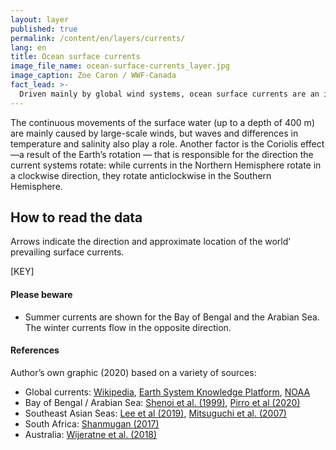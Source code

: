 ```yaml
---
layout: layer
published: true
permalink: /content/en/layers/currents/
lang: en
title: Ocean surface currents
image_file_name: ocean-surface-currents_layer.jpg
image_caption: Zoe Caron / WWF-Canada
fact_lead: >-
  Driven mainly by global wind systems, ocean surface currents are an important factor for determining the movements and fate of marine plastic pollution.
---
```


The continuous movements of the surface water (up to a depth of 400 m) are mainly caused by large-scale winds, but waves and differences in temperature and salinity also play a role. Another factor is the Coriolis effect —a result of the Earth’s rotation — that is responsible for the direction the current systems rotate: while currents in the Northern Hemisphere rotate in a clockwise direction, they rotate anticlockwise in the Southern Hemisphere.

## How to read the data

Arrows indicate the direction and approximate location of the world’ prevailing surface currents.

[KEY]

#### Please beware

* Summer currents are shown for the Bay of Bengal and the Arabian Sea. The winter currents flow in the opposite direction.


<div class="mpx-reference">
  <h4>References</h4>

  <p>Author’s own graphic (2020) based on a variety of sources:</p>
  <ul>
    <li>
      Global currents: <a href="https://en.wikipedia.org/wiki/Ocean_current#/media/File:Corrientes-oceanicas.png" target="_blank">Wikipedia</a>, <a href="https://www.eskp.de/en/basic-knowledge/climate-change/ocean-current-935142/" target="_blank">Earth System Knowledge Platform</a>, <a href="https://sos.noaa.gov/datasets/ocean-circulation-labeled-currents/" target="_blank">NOAA</a>
    </li>
    <li>
      Bay of Bengal / Arabian Sea: <a href="https://www.researchgate.net/figure/Schematic-of-major-surface-currents-in-the-Indian-Ocean-during-a-the-northeast-monsoon_fig1_27668602" target="_blank">Shenoi et al. (1999)</a>, <a href="https://www.sciencedirect.com/science/article/abs/pii/S096706451930075X" target="_blank">Pirro et al (2020)</a>
    </li>
    <li>
      Southeast Asian Seas: <a href="https://www.nature.com/articles/s41467-019-10109-z" target="_blank">Lee et al (2019)</a>, <a href="https://www.researchgate.net/figure/Map-of-the-Southeast-Asian-archipelago-showing-the-major-near-surface-currents-around-the_fig1_237309240" target="_blank">Mitsuguchi et al. (2007)</a>
    </li>
    <li>
      South Africa: <a href="https://www.researchgate.net/figure/Map-showing-the-Agulhas-Current-flowing-along-the-southern-coast-of-Africa-Credit_fig5_315670951" target="_blank">Shanmugan (2017)</a>
    </li>
    <li>
      Australia: <a href="https://agupubs.onlinelibrary.wiley.com/doi/full/10.1029/2017JC013221" target="_blank">Wijeratne et al. (2018)</a>
    </li>
  </ul>
